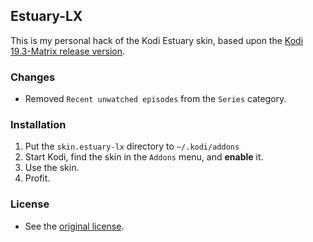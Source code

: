 ## Estuary-LX

This is my personal hack of the Kodi Estuary skin, based upon the [Kodi 19.3-Matrix release version](https://github.com/xbmc/xbmc/tree/19.3-Matrix/addons/skin.estuary).

### Changes
- Removed `Recent unwatched episodes` from the `Series` category.

### Installation
1. Put the `skin.estuary-lx` directory to `~/.kodi/addons`
2. Start Kodi, find the skin in the `Addons` menu, and **enable** it.
3. Use the skin.
4. Profit.

### License
- See the [original license](https://github.com/xbmc/xbmc/blob/19.3-Matrix/addons/skin.estuary/LICENSE.txt).
